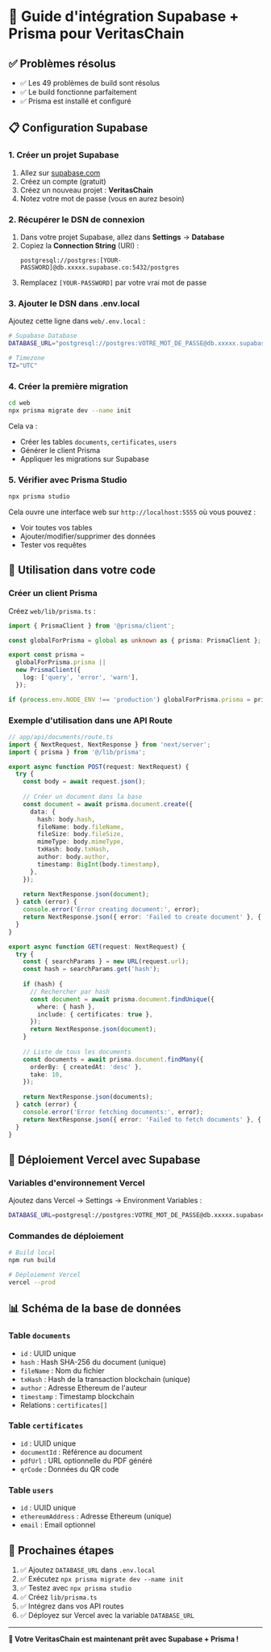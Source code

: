 # 🚀 Guide d'intégration Supabase + Prisma pour VeritasChain

## ✅ **Problèmes résolus**
- ✅ Les 49 problèmes de build sont résolus
- ✅ Le build fonctionne parfaitement
- ✅ Prisma est installé et configuré

## 📋 **Configuration Supabase**

### **1. Créer un projet Supabase**
1. Allez sur [supabase.com](https://supabase.com)
2. Créez un compte (gratuit)
3. Créez un nouveau projet : **VeritasChain**
4. Notez votre mot de passe (vous en aurez besoin)

### **2. Récupérer le DSN de connexion**
1. Dans votre projet Supabase, allez dans **Settings** → **Database**
2. Copiez la **Connection String** (URI) :
   ```
   postgresql://postgres:[YOUR-PASSWORD]@db.xxxxx.supabase.co:5432/postgres
   ```
3. Remplacez `[YOUR-PASSWORD]` par votre vrai mot de passe

### **3. Ajouter le DSN dans .env.local**

Ajoutez cette ligne dans `web/.env.local` :

```bash
# Supabase Database
DATABASE_URL="postgresql://postgres:VOTRE_MOT_DE_PASSE@db.xxxxx.supabase.co:5432/postgres?sslmode=require"

# Timezone
TZ="UTC"
```

### **4. Créer la première migration**

```bash
cd web
npx prisma migrate dev --name init
```

Cela va :
- Créer les tables `documents`, `certificates`, `users`
- Générer le client Prisma
- Appliquer les migrations sur Supabase

### **5. Vérifier avec Prisma Studio**

```bash
npx prisma studio
```

Cela ouvre une interface web sur `http://localhost:5555` où vous pouvez :
- Voir toutes vos tables
- Ajouter/modifier/supprimer des données
- Tester vos requêtes

## 🔧 **Utilisation dans votre code**

### **Créer un client Prisma**

Créez `web/lib/prisma.ts` :

```typescript
import { PrismaClient } from '@prisma/client';

const globalForPrisma = global as unknown as { prisma: PrismaClient };

export const prisma =
  globalForPrisma.prisma ||
  new PrismaClient({
    log: ['query', 'error', 'warn'],
  });

if (process.env.NODE_ENV !== 'production') globalForPrisma.prisma = prisma;
```

### **Exemple d'utilisation dans une API Route**

```typescript
// app/api/documents/route.ts
import { NextRequest, NextResponse } from 'next/server';
import { prisma } from '@/lib/prisma';

export async function POST(request: NextRequest) {
  try {
    const body = await request.json();
    
    // Créer un document dans la base
    const document = await prisma.document.create({
      data: {
        hash: body.hash,
        fileName: body.fileName,
        fileSize: body.fileSize,
        mimeType: body.mimeType,
        txHash: body.txHash,
        author: body.author,
        timestamp: BigInt(body.timestamp),
      },
    });
    
    return NextResponse.json(document);
  } catch (error) {
    console.error('Error creating document:', error);
    return NextResponse.json({ error: 'Failed to create document' }, { status: 500 });
  }
}

export async function GET(request: NextRequest) {
  try {
    const { searchParams } = new URL(request.url);
    const hash = searchParams.get('hash');
    
    if (hash) {
      // Rechercher par hash
      const document = await prisma.document.findUnique({
        where: { hash },
        include: { certificates: true },
      });
      return NextResponse.json(document);
    }
    
    // Liste de tous les documents
    const documents = await prisma.document.findMany({
      orderBy: { createdAt: 'desc' },
      take: 10,
    });
    
    return NextResponse.json(documents);
  } catch (error) {
    console.error('Error fetching documents:', error);
    return NextResponse.json({ error: 'Failed to fetch documents' }, { status: 500 });
  }
}
```

## 🚀 **Déploiement Vercel avec Supabase**

### **Variables d'environnement Vercel**

Ajoutez dans Vercel → Settings → Environment Variables :

```bash
DATABASE_URL=postgresql://postgres:VOTRE_MOT_DE_PASSE@db.xxxxx.supabase.co:5432/postgres?sslmode=require
```

### **Commandes de déploiement**

```bash
# Build local
npm run build

# Déploiement Vercel
vercel --prod
```

## 📊 **Schéma de la base de données**

### **Table `documents`**
- `id` : UUID unique
- `hash` : Hash SHA-256 du document (unique)
- `fileName` : Nom du fichier
- `txHash` : Hash de la transaction blockchain (unique)
- `author` : Adresse Ethereum de l'auteur
- `timestamp` : Timestamp blockchain
- Relations : `certificates[]`

### **Table `certificates`**
- `id` : UUID unique
- `documentId` : Référence au document
- `pdfUrl` : URL optionnelle du PDF généré
- `qrCode` : Données du QR code

### **Table `users`**
- `id` : UUID unique
- `ethereumAddress` : Adresse Ethereum (unique)
- `email` : Email optionnel

## 🎯 **Prochaines étapes**

1. ✅ Ajoutez `DATABASE_URL` dans `.env.local`
2. ✅ Exécutez `npx prisma migrate dev --name init`
3. ✅ Testez avec `npx prisma studio`
4. ✅ Créez `lib/prisma.ts`
5. ✅ Intégrez dans vos API routes
6. ✅ Déployez sur Vercel avec la variable `DATABASE_URL`

---

**🎉 Votre VeritasChain est maintenant prêt avec Supabase + Prisma !**
